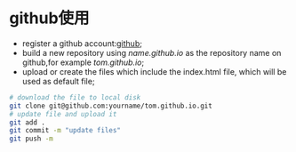 # github使用

- register a github account:[github](https://github.com/);
- build a new repository using *name.github.io* as the repository name on github,for example *tom.github.io*;
- upload or create the files which include the index.html file, which will be used as default file;

``` bash
# download the file to local disk
git clone git@github.com:yourname/tom.github.io.git
# update file and upload it
git add .
git commit -m "update files"
git push -m
```
